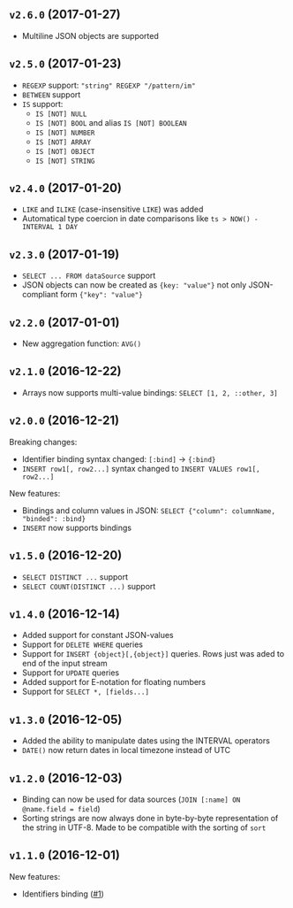 ## `v2.6.0` (2017-01-27)

* Multiline JSON objects are supported


## `v2.5.0` (2017-01-23)

* `REGEXP` support: `"string" REGEXP "/pattern/im"`
* `BETWEEN` support
* `IS` support:
  - `IS [NOT] NULL`
  - `IS [NOT] BOOL` and alias `IS [NOT] BOOLEAN`
  - `IS [NOT] NUMBER`
  - `IS [NOT] ARRAY`
  - `IS [NOT] OBJECT`
  - `IS [NOT] STRING`


## `v2.4.0` (2017-01-20)

* `LIKE` and `ILIKE` (case-insensitive `LIKE`) was added
* Automatical type coercion in date comparisons like `ts > NOW() - INTERVAL 1 DAY`


## `v2.3.0` (2017-01-19)

* `SELECT ... FROM dataSource` support
* JSON objects can now be created as `{key: "value"}` not only JSON-compliant form `{"key": "value"}`


## `v2.2.0` (2017-01-01)

* New aggregation function: `AVG()`


## `v2.1.0` (2016-12-22)

* Arrays now supports multi-value bindings: `SELECT [1, 2, ::other, 3]`


## `v2.0.0` (2016-12-21)

Breaking changes:

* Identifier binding syntax changed: `[:bind]` -> `{:bind}`
* `INSERT row1[, row2...]` syntax changed to `INSERT VALUES row1[, row2...]`

New features:

* Bindings and column values in JSON: `SELECT {"column": columnName, "binded": :bind}`
* `INSERT` now supports bindings


## `v1.5.0` (2016-12-20)

* `SELECT DISTINCT ...` support
* `SELECT COUNT(DISTINCT ...)` support


## `v1.4.0` (2016-12-14)

* Added support for constant JSON-values
* Support for `DELETE WHERE` queries
* Support for `INSERT {object}[,{object}]` queries. Rows just was aded to end of the input stream
* Support for `UPDATE` queries
* Added support for E-notation for floating numbers
* Support for `SELECT *, [fields...]`


## `v1.3.0` (2016-12-05)

* Added the ability to manipulate dates using the INTERVAL operators
* `DATE()` now return dates in local timezone instead of UTC


## `v1.2.0` (2016-12-03)

* Binding can now be used for data sources (`JOIN [:name] ON @name.field = field`)
* Sorting strings are now always done in byte-by-byte representation of the string in UTF-8.
  Made to be compatible with the sorting of `sort`


## `v1.1.0` (2016-12-01)

New features:
* Identifiers binding ([#1](https://github.com/avz/node-jl-sql-api/issues/1))
